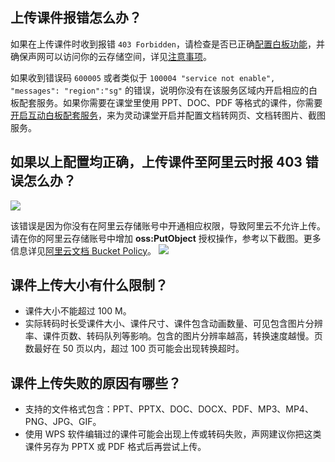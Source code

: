 ## 上传课件报错怎么办？

如果在上传课件时收到报错 `403 Forbidden`，请检查是否已正确[配置白板功能](agora_class_configure#%E9%85%8D%E7%BD%AE%E7%99%BD%E6%9D%BF%E5%8A%9F%E8%83%BD)，并确保声网可以访问你的云存储空间，详见[注意事项](agora_class_configure#%E6%B3%A8%E6%84%8F%E4%BA%8B%E9%A1%B9)。

如果收到错误码 `600005` 或者类似于 `100004 "service not enable", "messages": "region":"sg"` 的错误，说明你没有在该服务区域内开启相应的白板配套服务。如果你需要在课堂里使用 PPT、DOC、PDF 等格式的课件，你需要[开启互动白板配套服务](https://docs.agora.io/cn/whiteboard/enable_whiteboard#%E5%BC%80%E5%90%AF%E4%BA%92%E5%8A%A8%E7%99%BD%E6%9D%BF%E9%85%8D%E5%A5%97%E6%9C%8D%E5%8A%A1)，来为灵动课堂开启并配置文档转网页、文档转图片、截图服务。

## 如果以上配置均正确，上传课件至阿里云时报 403 错误怎么办？

![](https://web-cdn.agora.io/docs-files/1680084185700)

该错误是因为你没有在阿里云存储账号中开通相应权限，导致阿里云不允许上传。请在你的阿里云存储账号中增加 **oss:PutObject** 授权操作，参考以下截图。更多信息详见[阿里云文档 Bucket Policy](https://help.aliyun.com/document_detail/430203.html)。
![](https://web-cdn.agora.io/docs-files/1680084220648)

## 课件上传大小有什么限制？

- 课件大小不能超过 100 M。
- 实际转码时长受课件大小、课件尺寸、课件包含动画数量、可见包含图片分辨率、课件页数、转码队列等影响。包含的图片分辨率越高，转换速度越慢。页数最好在 50 页以内，超过 100 页可能会出现转换超时。

## 课件上传失败的原因有哪些？

- 支持的文件格式包含：PPT、PPTX、DOC、DOCX、PDF、MP3、MP4、PNG、JPG、GIF。
- 使用 WPS 软件编辑过的课件可能会出现上传或转码失败，声网建议你把这类课件另存为 PPTX 或 PDF 格式后再尝试上传。

